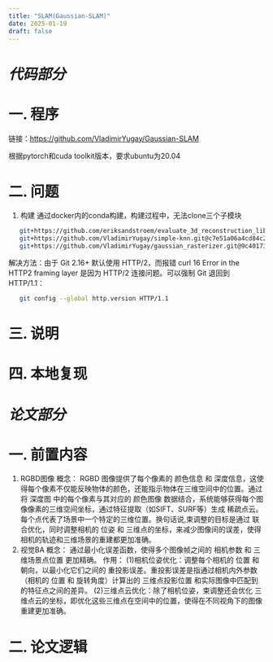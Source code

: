```yaml
---
title: "SLAM(Gaussian-SLAM)"
date: 2025-01-19
draft: false
---
```


# *代码部分*

# 一. 程序

链接：https://github.com/VladimirYugay/Gaussian-SLAM

根据pytorch和cuda toolkit版本，要求ubuntu为20.04

# 二. 问题

1. 构建
   通过docker内的conda构建，构建过程中，无法clone三个子模块
```bash
   git+https://github.com/eriksandstroem/evaluate_3d_reconstruction_lib.git@9b3cc08be5440db9c375cc21e3bd65bb4a337db7
   git+https://github.com/VladimirYugay/simple-knn.git@c7e51a06a4cd84c25e769fee29ab391fe5d5ff8d
   git+https://github.com/VladimirYugay/gaussian_rasterizer.git@9c40173fcc8d9b16778a1a8040295bc2f9ebf129
```
   解决方法：由于 Git 2.16+ 默认使用 HTTP/2，而报错 curl 16 Error in the HTTP2 framing layer 是因为 HTTP/2 连接问题。可以强制 Git 退回到 HTTP/1.1：
```bash
   git config --global http.version HTTP/1.1
```   
# 三. 说明

# 四. 本地复现


# *论文部分*

# 一. 前置内容

1. RGBD图像
   概念：
   RGBD 图像提供了每个像素的 颜色信息 和 深度信息，这使得每个像素不仅能反映物体的颜色，还能指示物体在三维空间中的位置。通过将 深度图 中的每个像素与其对应的 颜色图像 数据结合，系统能够获得每个图像像素的三维空间坐标，通过特征提取（如SIFT、SURF等）生成 稀疏点云。每个点代表了场景中一个特定的三维位置。换句话说,束调整的目标是通过 联合优化，同时调整相机的 位姿 和 三维点的坐标，来减少图像间的误差，使得相机的轨迹和三维场景的重建都更加准确。
2. 视觉BA
   概念：
   通过最小化误差函数，使得多个图像帧之间的 相机参数 和 三维场景点位置 更加精确。
   作用：
   (1)相机位姿优化：调整每个相机的 位置 和 朝向，以最小化它们之间的 重投影误差。重投影误差是指通过相机内外参数（相机的 位置 和 旋转角度）计算出的 三维点投影位置 和实际图像中匹配到的特征点之间的差异。
   (2)三维点云优化：除了相机位姿，束调整还会优化 三维点云的坐标，即优化这些三维点在空间中的位置，使得在不同视角下的图像重建更加准确。
# 二. 论文逻辑

